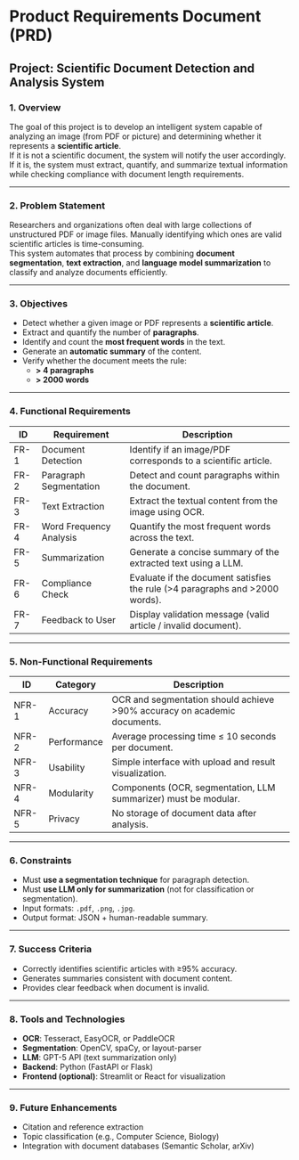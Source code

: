 # Product Requirements Document (PRD)
## Project: Scientific Document Detection and Analysis System

### 1. Overview
The goal of this project is to develop an intelligent system capable of analyzing an image (from PDF or picture) and determining whether it represents a **scientific article**.  
If it is not a scientific document, the system will notify the user accordingly.  
If it is, the system must extract, quantify, and summarize textual information while checking compliance with document length requirements.

---

### 2. Problem Statement
Researchers and organizations often deal with large collections of unstructured PDF or image files. Manually identifying which ones are valid scientific articles is time-consuming.  
This system automates that process by combining **document segmentation**, **text extraction**, and **language model summarization** to classify and analyze documents efficiently.

---

### 3. Objectives
- Detect whether a given image or PDF represents a **scientific article**.  
- Extract and quantify the number of **paragraphs**.  
- Identify and count the **most frequent words** in the text.  
- Generate an **automatic summary** of the content.  
- Verify whether the document meets the rule:
  - **> 4 paragraphs**
  - **> 2000 words**

---

### 4. Functional Requirements
| ID | Requirement | Description |
|----|--------------|-------------|
| FR-1 | Document Detection | Identify if an image/PDF corresponds to a scientific article. |
| FR-2 | Paragraph Segmentation | Detect and count paragraphs within the document. |
| FR-3 | Text Extraction | Extract the textual content from the image using OCR. |
| FR-4 | Word Frequency Analysis | Quantify the most frequent words across the text. |
| FR-5 | Summarization | Generate a concise summary of the extracted text using a LLM. |
| FR-6 | Compliance Check | Evaluate if the document satisfies the rule (>4 paragraphs and >2000 words). |
| FR-7 | Feedback to User | Display validation message (valid article / invalid document). |

---

### 5. Non-Functional Requirements
| ID | Category | Description |
|----|-----------|-------------|
| NFR-1 | Accuracy | OCR and segmentation should achieve >90% accuracy on academic documents. |
| NFR-2 | Performance | Average processing time ≤ 10 seconds per document. |
| NFR-3 | Usability | Simple interface with upload and result visualization. |
| NFR-4 | Modularity | Components (OCR, segmentation, LLM summarizer) must be modular. |
| NFR-5 | Privacy | No storage of document data after analysis. |

---

### 6. Constraints
- Must **use a segmentation technique** for paragraph detection.  
- Must **use LLM only for summarization** (not for classification or segmentation).  
- Input formats: `.pdf`, `.png`, `.jpg`.  
- Output format: JSON + human-readable summary.  

---

### 7. Success Criteria
- Correctly identifies scientific articles with ≥95% accuracy.  
- Generates summaries consistent with document content.  
- Provides clear feedback when document is invalid.  

---

### 8. Tools and Technologies
- **OCR**: Tesseract, EasyOCR, or PaddleOCR  
- **Segmentation**: OpenCV, spaCy, or layout-parser  
- **LLM**: GPT-5 API (text summarization only)  
- **Backend**: Python (FastAPI or Flask)  
- **Frontend (optional)**: Streamlit or React for visualization

---

### 9. Future Enhancements
- Citation and reference extraction  
- Topic classification (e.g., Computer Science, Biology)  
- Integration with document databases (Semantic Scholar, arXiv)
